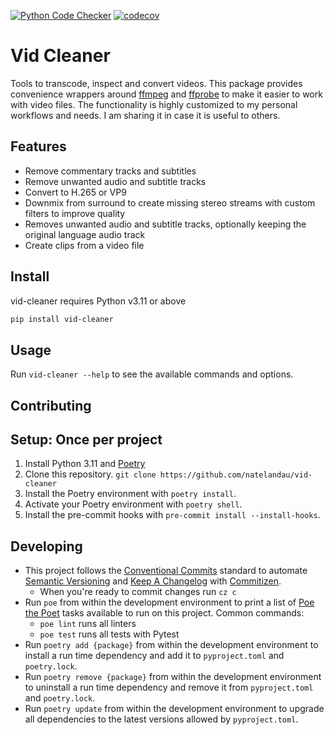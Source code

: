 [![Python Code Checker](https://github.com/natelandau/vid-cleaner/actions/workflows/automated-tests.yml/badge.svg)](https://github.com/natelandau/vid-cleaner/actions/workflows/automated-tests.yml) [![codecov](https://codecov.io/gh/natelandau/vid-cleaner/graph/badge.svg?token=NHBKL0B6CL)](https://codecov.io/gh/natelandau/vid-cleaner)

# Vid Cleaner

Tools to transcode, inspect and convert videos. This package provides convenience wrappers around [ffmpeg](https://ffmpeg.org/) and [ffprobe](https://ffmpeg.org/ffprobe.html) to make it easier to work with video files. The functionality is highly customized to my personal workflows and needs. I am sharing it in case it is useful to others.

## Features

-   Remove commentary tracks and subtitles
-   Remove unwanted audio and subtitle tracks
-   Convert to H.265 or VP9
-   Downmix from surround to create missing stereo streams with custom filters to improve quality
-   Removes unwanted audio and subtitle tracks, optionally keeping the original language audio track
-   Create clips from a video file

## Install

vid-cleaner requires Python v3.11 or above

```bash
pip install vid-cleaner
```

## Usage

Run `vid-cleaner --help` to see the available commands and options.

## Contributing

## Setup: Once per project

1. Install Python 3.11 and [Poetry](https://python-poetry.org)
2. Clone this repository. `git clone https://github.com/natelandau/vid-cleaner`
3. Install the Poetry environment with `poetry install`.
4. Activate your Poetry environment with `poetry shell`.
5. Install the pre-commit hooks with `pre-commit install --install-hooks`.

## Developing

-   This project follows the [Conventional Commits](https://www.conventionalcommits.org/) standard to automate [Semantic Versioning](https://semver.org/) and [Keep A Changelog](https://keepachangelog.com/) with [Commitizen](https://github.com/commitizen-tools/commitizen).
    -   When you're ready to commit changes run `cz c`
-   Run `poe` from within the development environment to print a list of [Poe the Poet](https://github.com/nat-n/poethepoet) tasks available to run on this project. Common commands:
    -   `poe lint` runs all linters
    -   `poe test` runs all tests with Pytest
-   Run `poetry add {package}` from within the development environment to install a run time dependency and add it to `pyproject.toml` and `poetry.lock`.
-   Run `poetry remove {package}` from within the development environment to uninstall a run time dependency and remove it from `pyproject.toml` and `poetry.lock`.
-   Run `poetry update` from within the development environment to upgrade all dependencies to the latest versions allowed by `pyproject.toml`.
